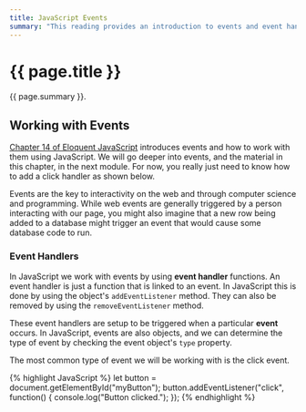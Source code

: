 ```yaml
---
title: JavaScript Events
summary: "This reading provides an introduction to events and event handling in JavaScript."
---
```


# {{ page.title }}
{{ page.summary }}.

## Working with Events
[Chapter 14 of Eloquent JavaScript](http://eloquentjavascript.net/14_event.html) introduces events and how to work with them using JavaScript. We will go deeper into events, and the material in this chapter, in the next module. For now, you really just need to know how to add a click handler as shown below.

Events are the key to interactivity on the web and through computer science and programming. While web events are generally triggered by a person interacting with our page, you might also imagine that a new row being added to a database might trigger an event that would cause some database code to run.  

### Event Handlers
In JavaScript we work with events by using __event handler__ functions. An event handler is just a function that is linked to an event. In JavaScript this is done by using the object's `addEventListener` method. They can also be removed by using the `removeEventListener` method.

These event handlers are setup to be triggered when a particular __event__ occurs. In JavaScript, events are also objects, and we can determine the type of event by checking the event object's `type` property.  

The most common type of event we will be working with is the click event.

{% highlight JavaScript %}
let button = document.getElementById("myButton");
  button.addEventListener("click", function() {
    console.log("Button clicked.");
  });
{% endhighlight %}
